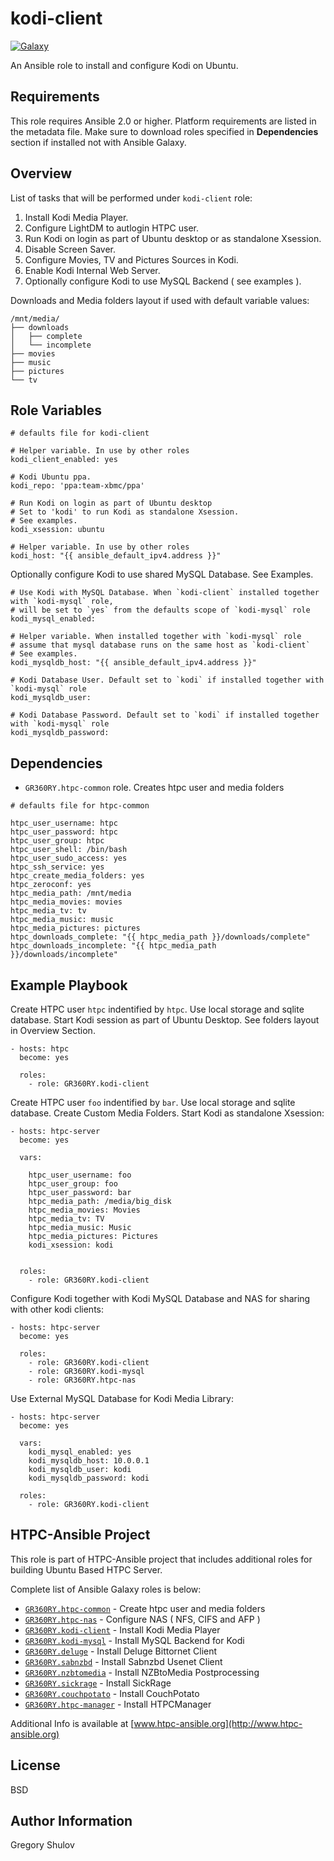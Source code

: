 kodi-client
===========

[![Galaxy](http://img.shields.io/badge/galaxy-GR360RY.kodi--client-green.svg?style=flat-square)](https://galaxy.ansible.com/GR360RY/kodi-client)

An Ansible role to install and configure Kodi on Ubuntu.

Requirements
------------

This role requires Ansible 2.0 or higher. Platform requirements are listed in the metadata file.
Make sure to download roles specified in **Dependencies** section if installed not with Ansible Galaxy.

Overview
--------

List of tasks that will be performed under `kodi-client` role:

1. Install Kodi Media Player.
2. Configure LightDM to autlogin HTPC user.
3. Run Kodi on login as part of Ubuntu desktop or as standalone Xsession.
4. Disable Screen Saver.
5. Configure Movies, TV and Pictures Sources in Kodi.
6. Enable Kodi Internal Web Server.
7. Optionally configure Kodi to use MySQL Backend ( see examples ).

Downloads and Media folders layout if used with default variable values:

```
/mnt/media/
├── downloads
│   ├── complete
│   └── incomplete
├── movies
├── music
├── pictures
└── tv
```

Role Variables
--------------

```
# defaults file for kodi-client

# Helper variable. In use by other roles
kodi_client_enabled: yes

# Kodi Ubuntu ppa.
kodi_repo: 'ppa:team-xbmc/ppa'

# Run Kodi on login as part of Ubuntu desktop
# Set to 'kodi' to run Kodi as standalone Xsession.
# See examples.
kodi_xsession: ubuntu            

# Helper variable. In use by other roles
kodi_host: "{{ ansible_default_ipv4.address }}"
```

Optionally configure Kodi to use shared MySQL Database. See Examples.

```
# Use Kodi with MySQL Database. When `kodi-client` installed together with `kodi-mysql` role,
# will be set to `yes` from the defaults scope of `kodi-mysql` role
kodi_mysql_enabled: 

# Helper variable. When installed together with `kodi-mysql` role
# assume that mysql database runs on the same host as `kodi-client`
# See examples.
kodi_mysqldb_host: "{{ ansible_default_ipv4.address }}"

# Kodi Database User. Default set to `kodi` if installed together with `kodi-mysql` role
kodi_mysqldb_user:

# Kodi Database Password. Default set to `kodi` if installed together with `kodi-mysql` role
kodi_mysqldb_password:
```

Dependencies
------------

* `GR360RY.htpc-common` role. Creates htpc user and media folders

```
# defaults file for htpc-common

htpc_user_username: htpc
htpc_user_password: htpc
htpc_user_group: htpc
htpc_user_shell: /bin/bash
htpc_user_sudo_access: yes
htpc_ssh_service: yes
htpc_create_media_folders: yes
htpc_zeroconf: yes
htpc_media_path: /mnt/media
htpc_media_movies: movies
htpc_media_tv: tv
htpc_media_music: music
htpc_media_pictures: pictures
htpc_downloads_complete: "{{ htpc_media_path }}/downloads/complete"
htpc_downloads_incomplete: "{{ htpc_media_path }}/downloads/incomplete"
```

Example Playbook
----------------

Create HTPC user `htpc` indentified by `htpc`. Use local storage and sqlite database.
Start Kodi session as part of Ubuntu Desktop. See folders layout in Overview Section.

```
- hosts: htpc
  become: yes

  roles:
    - role: GR360RY.kodi-client
```

Create HTPC user `foo` indentified by `bar`. Use local storage and sqlite database. Create Custom Media Folders.
Start Kodi as standalone Xsession:

```
- hosts: htpc-server
  become: yes

  vars:

    htpc_user_username: foo
    htpc_user_group: foo
    htpc_user_password: bar
    htpc_media_path: /media/big_disk
    htpc_media_movies: Movies
    htpc_media_tv: TV
    htpc_media_music: Music
    htpc_media_pictures: Pictures
    kodi_xsession: kodi


  roles:
    - role: GR360RY.kodi-client
```

Configure Kodi together with Kodi MySQL Database and NAS for sharing with other kodi clients:

```
- hosts: htpc-server
  become: yes

  roles:
    - role: GR360RY.kodi-client
    - role: GR360RY.kodi-mysql
    - role: GR360RY.htpc-nas
```

Use External MySQL Database for Kodi Media Library:

```
- hosts: htpc-server
  become: yes

  vars:
    kodi_mysql_enabled: yes
    kodi_mysqldb_host: 10.0.0.1
    kodi_mysqldb_user: kodi
    kodi_mysqldb_password: kodi

  roles:
    - role: GR360RY.kodi-client
```

HTPC-Ansible Project
--------------------

This role is part of HTPC-Ansible project that includes additional roles for building Ubuntu Based HTPC Server.

Complete list of Ansible Galaxy roles is below:

- [`GR360RY.htpc-common`](https://galaxy.ansible.com/GR360RY/htpc-common) - Create htpc user and media folders
- [`GR360RY.htpc-nas`](https://galaxy.ansible.com/GR360RY/htpc-nas) - Configure NAS ( NFS, CIFS and AFP )
- [`GR360RY.kodi-client`](https://galaxy.ansible.com/GR360RY/kodi-client) - Install Kodi Media Player
- [`GR360RY.kodi-mysql`](https://galaxy.ansible.com/GR360RY/kodi-mysql) - Install MySQL Backend for Kodi
- [`GR360RY.deluge`](https://galaxy.ansible.com/GR360RY/deluge) - Install Deluge Bittornet Client
- [`GR360RY.sabnzbd`](https://galaxy.ansible.com/GR360RY/sabnzbd) - Install Sabnzbd Usenet Client
- [`GR360RY.nzbtomedia`](https://galaxy.ansible.com/GR360RY/nzbtomedia) - Install NZBtoMedia Postprocessing
- [`GR360RY.sickrage`](https://galaxy.ansible.com/GR360RY/sickrage) - Install SickRage
- [`GR360RY.couchpotato`](https://galaxy.ansible.com/GR360RY/couchpotato) - Install CouchPotato
- [`GR360RY.htpc-manager`](https://galaxy.ansible.com/GR360RY/htpc-manager) - Install HTPCManager

Additional Info is available at [www.htpc-ansible.org](http://www.htpc-ansible.org)

License
-------

BSD

Author Information
------------------

Gregory Shulov
